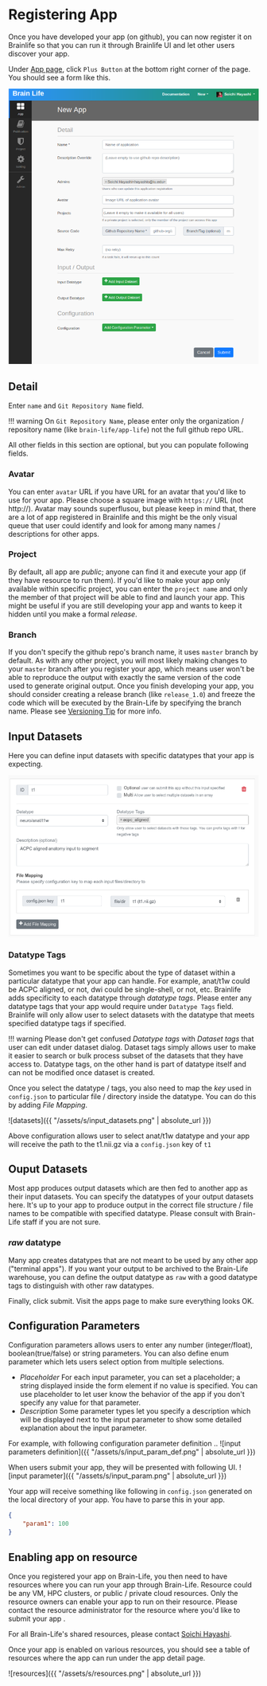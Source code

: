 # Registering App

Once you have developed your app (on github), you can now register it on Brainlife so that you can run it through Brainlife UI and let other users discover your app.

Under [App page](https://brainlife.io/apps), click `Plus Button` at the bottom right corner of the page. You should see a form like this.

![app form](/img/app.form.png)

## Detail

Enter `name` and `Git Repository Name` field. 

!!! warning
    On `Git Repository Name`, please enter only the organization / repository name (like `brain-life/app-life`) not the full github repo URL.

All other fields in this section are optional, but you can populate following fields.

### Avatar 

You can enter `avatar` URL if you have URL for an avatar that you'd like to use for your app. Please choose a square image with `https://` URL (not http://). Avatar may sounds superflusou, but please keep in mind that, there are a lot of app registered in Brainlife and this might be the only visual queue that user could identify and look for among many names / descriptions for other apps.

### Project

By default, all app are *public*; anyone can find it and execute your app (if they have resource to run them). If you'd like to make your app only available within specific project, you can enter the `project name` and only the member of that project will be able to find and launch your app. This might be useful if you are still developing your app and wants to keep it hidden until you make a formal *release*. 

### Branch

If you don't specify the github repo's branch name, it uses `master` branch by default. As with any other project, you will most likely making changes to your `master` branch after you register your app, which means user won't be able to reproduce the output with exactly the same version of the code used to generate original output. Once you finish developing your app, you should consider creating a release branch (like `release_1.0`) and freeze the code which will be executed by the Brain-Life by specifying the branch name. Please see [Versioning Tip](/apps/versioning) for more info.

## Input Datasets

Here you can define input datasets with specific datatypes that your app is expecting.

![dataset](/img/input.datatype.form.png)

### Datatype Tags

Sometimes you want to be specific about the type of dataset within a particular datatype that your app can handle. For example, anat/t1w could be ACPC aligned, or not, dwi could be single-shell, or not, etc. Brainlife adds specificity to each datatype through *datatype tags*. Please enter any datatype tags that your app would require under `Datatype Tags` field. Brainlife will only allow user to select datasets with the datatype that meets specified datatype tags if specified. 

!!! warning
    Please don't get confused *Datatype tags* with *Dataset tags* that user can edit under dataset dialog. Dataset tags simply allows user to make it easier to search or bulk process subset of the datasets that they have access to. Datatype tags, on the other hand is part of datatype itself and can not be modified once dataset is created. 

Once you select the datatype / tags, you also need to map the *key* used in `config.json` to particular file / directory inside the datatype. You can do this by adding *File Mapping*.

![datasets]({{ "/assets/s/input_datasets.png" | absolute_url }})

Above configuration allows user to select anat/t1w datatype and your app will receive the path to the t1.nii.gz via a `config.json` key of `t1`

## Ouput Datasets

Most app produces output datasets which are then fed to another app as their input datasets. You can specify the datatypes of your output datasets here. It's up to your app to produce output in the correct file structure / file names to be compatible with specified datatype. Please consult with Brain-Life staff if you are not sure. 

### *raw* datatype

Many app creates datatypes that are not meant to be used by any other app ("terminal apps"). If you want your output to be archived to the Brain-Life warehouse, you can define the output datatype as `raw` with a good datatype tags to distinguish with other raw datatypes. 

Finally, click submit. Visit the apps page to make sure everything looks OK.

## Configuration Parameters

Configuration parameters allows users to enter any number (integer/float), boolean(true/false) or string parameters. You can also define enum parameter which lets users select option from multiple selections.

* *Placeholder* For each input parameter, you can set a placeholder; a string displayed inside the form element if no value is specified. You can use placeholder to let user know the behavior of the app if you don't specify any value for that parameter. 
* *Description* Some parameter types let you specify a description which will be displayed next to the input parameter to show some detailed explanation about the input parameter.

For example, with following configuration parameter definition ..
![input parameters definition]({{ "/assets/s/input_param_def.png" | absolute_url }})
 
When users submit your app, they will be presented with following UI.
![input parameter]({{ "/assets/s/input_param.png" | absolute_url }})

Your app will receive something like following in `config.json` generated on the local directory of your app. You have to parse this in your app.

```json
{
    "param1": 100
}
```


## Enabling app on resource

Once you registered your app on Brain-Life, you then need to have resources where you can run your app through Brain-Life. Resource could be any VM, HPC clusters, or public / private cloud resources. Only the resource owners can enable your app to run on their resource. Please contact the resource administrator for the resource where you'd like to submit your app . 

For all Brain-Life's shared resources, please contact [Soichi Hayashi](mailto:hayashis@iu.edu).

Once your app is enabled on various resources, you should see a table of resources where the app can run under the app detail page.

![resources]({{ "/assets/s/resources.png" | absolute_url }})
